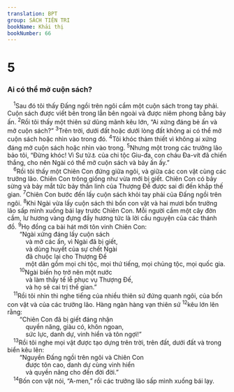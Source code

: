 ```yaml
---
translation: BPT
group: SÁCH TIÊN TRI
bookName: Khải thị 
bookNumber: 66
---
```


<div class="title"><h1>5</h1><h3>Ai có thể mở cuộn sách?</h3></div>
<span class="verse kh_5_1"> <sup>1</sup>Sau đó tôi thấy Đấng ngồi trên ngôi cầm một cuộn sách trong tay phải. Cuộn sách được viết bên trong lẫn bên ngoài và được niêm phong bằng bảy ấn.</span>
<span class="verse kh_5_2"><sup>2</sup>Rồi tôi thấy một thiên sứ dũng mãnh kêu lớn, “Ai xứng đáng bẻ ấn và mở cuộn sách?”</span>
<span class="verse kh_5_3"><sup>3</sup>Trên trời, dưới đất hoặc dưới lòng đất không ai có thể mở cuộn sách hoặc nhìn vào trong đó.</span>
<span class="verse kh_5_4"><sup>4</sup>Tôi khóc thảm thiết vì không ai xứng đáng mở cuộn sách hoặc nhìn vào trong.</span>
<span class="verse kh_5_5"><sup>5</sup>Nhưng một trong các trưởng lão bảo tôi, “Đừng khóc! Vì Sư tử<a data-toggle="tooltip" data-placement="bottom" title="Đây nói về Chúa Giê-xu.">⚓</a> của chi tộc Giu-đa, con cháu Đa-vít đã chiến thắng, cho nên Ngài có thể mở cuộn sách và bảy ấn ấy.”<br/></span>
<span class="verse kh_5_6"> <sup>6</sup>Rồi tôi thấy một Chiên Con đứng giữa ngôi, và giữa các con vật cùng các trưởng lão. Chiên Con trông giống như vừa mới bị giết. Chiên Con có bảy sừng và bảy mắt tức bảy thần linh của Thượng Đế được sai đi đến khắp thế gian.</span>
<span class="verse kh_5_7"><sup>7</sup>Chiên Con bước đến lấy cuộn sách khỏi tay phải của Đấng ngồi trên ngôi.</span>
<span class="verse kh_5_8"><sup>8</sup>Khi Ngài vừa lấy cuộn sách thì bốn con vật và hai mươi bốn trưởng lão sấp mình xuống bái lạy trước Chiên Con. Mỗi người cầm một cây đờn cầm, lư hương vàng đựng đầy hương tức là lời cầu nguyện của các thánh đồ.</span>
<span class="verse kh_5_9"><sup>9</sup>Họ đồng ca bài hát mới tôn vinh Chiên Con:<br/>  “Ngài xứng đáng lấy cuộn sách<br/>   và mở các ấn, vì Ngài đã bị giết,<br/>   và dùng huyết của sự chết Ngài<br/>   đã chuộc lại cho Thượng Đế<br/>   một dân gồm mọi chi tộc, mọi thứ tiếng, mọi chủng tộc, mọi quốc gia.<br/></span>
<span class="verse kh_5_10">  <sup>10</sup>Ngài biến họ trở nên một nước<br/>   và làm thầy tế lễ phục vụ Thượng Đế,<br/>   và họ sẽ cai trị thế gian.”<br/></span>
<span class="verse kh_5_11"> <sup>11</sup>Rồi tôi nhìn thì nghe tiếng của nhiều thiên sứ đứng quanh ngôi, của bốn con vật và của các trưởng lão. Hàng ngàn hàng vạn thiên sứ</span>
<span class="verse kh_5_12"><sup>12</sup>kêu lớn lên rằng:<br/>  “Chiên Con đã bị giết đáng nhận<br/>   quyền năng, giàu có, khôn ngoan,<br/>   sức lực, danh dự, vinh hiển và tôn ngợi!”<br/></span>
<span class="verse kh_5_13"> <sup>13</sup>Rồi tôi nghe mọi vật được tạo dựng trên trời, trên đất, dưới đất và trong biển kêu lên:<br/>  “Nguyền Đấng ngồi trên ngôi và Chiên Con<br/>   được tôn cao, danh dự cùng vinh hiển<br/>   và quyền năng cho đến đời đời.”<br/></span>
<span class="verse kh_5_14"> <sup>14</sup>Bốn con vật nói, “A-men,” rồi các trưởng lão sấp mình xuống bái lạy.<br/></span>
